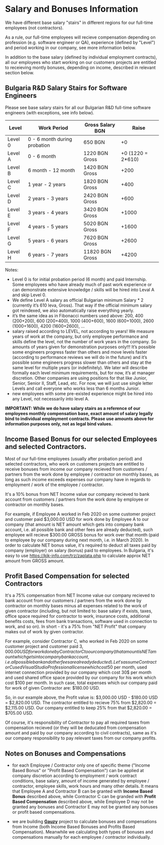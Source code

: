# Salary and Bonuses Information

We have different base salary "stairs" in different regions for our full-time employees (not contractors).

As a rule, our full-time employees will recieve compensation depending on profession (e.g. software engineer or QA), experience (defined by "Level") and period working in our company, see more information below.

In addition to the base salary (defined by individual employment contracts), all our employees who start working on our customers projects are entitled to receieving montly bonuses, depending on income, described in relevant section below.

## Bulgaria R&D Salary Stairs for Software Engineers

Please see base salary stairs for all our Bulgarian R&D full-time software engineers (with exceptions, see info below).

| Level  | Work Period | Gross Salary BGN | Raise | 
|---|---|---|---|
| Level 0 | 0 - 6 month during probation | 650 BGN | +0 | 
| Level A | 0 - 6 month | 1220 BGN Gross | +0 (1220 = 2*610) | 
| Level B | 6 month - 12 month | 1420 BGN Gross | +200 | 
| Level C | 1 year - 2 years | 1820 BGN Gross | +400 | 
| Level D | 2 years - 3 years | 2420 BGN Gross | +600 | 
| Level E | 3 years - 4 years | 3420 BGN Gross | +1000 | 
| Level F | 4 years - 5 years | 5020 BGN Gross | +1600 | 
| Level G | 5 years - 6 years | 7620 BGN Gross | +2600 | 
| Level H | 6 years - 7 years | 11820 BGN Gross | +4200 |

Notes: 

- Level 0 is for initial probation period (6 month) and paid Internship. Some employees who have already much of past work experience or can demonstrate extensive knowledge / skills will be hired into Leval A and skip Level 0.
- We define Level A salary as official Bulgarian minimum Salary * 2 (currently it’s 610 leva, Gross). That way if the official minimum salary got reindexed, we also automatically raise everything yearly.
- it’s the same idea as in Fibonacci numbers used above: 
200, 400 (200+200), 600 (200+400), 1000 (400+600), 1600 (600+1000), 2600 (1000+1600), 4200 (1600+2600), ...
- salary raised according to LEVEL, not according to years! We measure years of work at the company, but only employee performance and skills define the level, not the number of work years in the company. So amounts of years given for demonstration purposes only!!! It’s possible some engineers progress faster than others and move levels faster (according to performance reviews we will do in the future) and it’s possible some engineers progress slower than others and stay at the same level for multiple years (or indefinitely). We later will describe formally each level minimum requirements, but for now, it’s at manager discretion. Other companies are using positions for that like Junior, Senior, Senior II, Staff, Lead, etc. For now, we will just use single letter Levels and call everyone who works less than 6 months Junior.
- new employees with some pre-existed experience might be hired into any Level, not necessarily into level A.

**IMPORTANT: While we do have salary stairs as a reference of our employees monthly compensation base, exact amount of salary legally bind to individual employment contracts. Please use amounts above for information purposes only, not as legal bind values.**

## Income Based Bonus for our selected Employees and selected Contractors.

Most of our full-time employees (usually after probation period) and selected contractors, who work on customers projects are entitled to receive bonuses from income our company recieved from customers / partners from the work done by employee / contractor on monthly bases, as long as such income exceeds expenses our company have in regards to employment / work of the employee / contractor.

It's a 10% bonus from NET Income value our company recieved to bank account from customers / partners from the work done by employee or contractor on monthly bases.

For example, if Employee A worked in Feb 2020 on some customer project and customer paid $3,000.00 USD for work done by Employee A to our company (that amount is NET amount which gets into company bank account, i.e. all possible bank and other fees are already deducted), such employee will recieve $300.00 GROSS bonus for work over that month (paid to employee by our company during next month, i.e. in March 2020). In order to calculate NET bonus value, it's required to deduct all taxes paid by company (employer) on salary (bonus) paid to employees. In Bulgaria, it's easy to use <https://kik-info.com/trz/zaplata.php> to calculate approx NET amount from GROSS amount.

## Profit Based Compensation for selected Contractors

It's a 75% compensation from NET Income value our company recieved to bank account from our customers / partners from the work done by contractor on monthly bases minus all expenses related to the work of given contractor (including, but not limited to: base salary if exists, taxes, office space required for contractor to work, insurance costs, additional benefits costs, fees from bank transactions, software used in connection to work, and so on). In short - it's a 75% from "NET Profit" that company makes out of work by given contractor. 

For example, consider Contractor C, who worked in Feb 2020 on some customer project and customer paid $3,000.00 USD for work done by Contractor C to our company (that amount is NET amount which gets into company bank account, i.e. all possible bank and other fees are already deducted). Let's assume Contractor C used Visual Studio Professional license which cost 50$ per month, used internet connection provided by our company which cost 30$ per month and used shared office space provided by our company for his work which cost $100 per month. In such case, total expenses which our company paid for work of given Contractor are: $180.00 USD. 

So, in our example above, the Profit value is: $3,000.00 USD - $180.00 USD = $2,820.00 USD.
The contractor entitled to recieve 75% from $2,820.00 = $2,115.00 USD.
Our company entitled to keep 25% from that $2,820.00 = $705.00 USD.

Of course, it's responsibility of Contractor to pay all required taxes from compensation recieved (or they will be deducated from compensation amount and paid by our company according to civil contracts), same as it's our company responsibility to pay relevant taxes from our company profits.

## Notes on Bonuses and Compensations

- for each Employee / Contractor only one of specific theme ("Income Based Bonus" or "Profit Based Compensation") can be applied at company discretion according to employment / work contract conditions, base salary, amount of income generated by employee / contractor, employee skills, work hours and many other details. It means that Employee A and Contractor B can be granted with **Income Based Bonus** described above, while Contractor C can be granded with **Profit Based Compensation** described above, while Employee D may not be granted any bonuses and Contractor E may not be granted any bonuses or profit based compensations.

- we are building [**Gauzy**](https://github.com/ever-co/gauzy) project to calculate bonuses and compensations from Income (both Income Based Bonuses and Profits Based Compensation). Meanwhile we calculating both types of bonuses and compensations manually for each employee / contractor individually.
